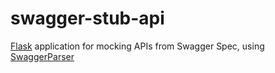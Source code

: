# swagger-stub-api

[Flask](https://github.com/pallets/flask) application for mocking APIs from Swagger Spec, using [SwaggerParser](https://github.com/Trax-air/swagger-parser) 
